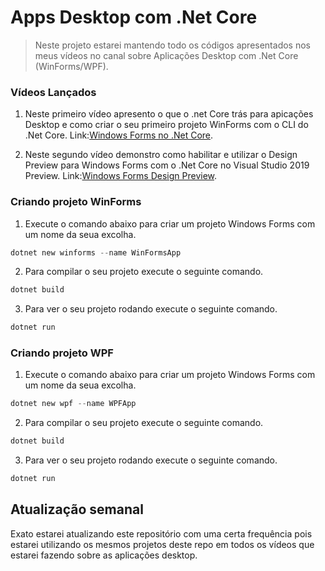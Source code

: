 # Apps Desktop com .Net Core

> Neste projeto estarei mantendo todo os códigos apresentados nos meus vídeos no canal sobre Aplicações Desktop com .Net Core (WinForms/WPF).

### Vídeos Lançados

1. Neste primeiro vídeo apresento o que o .net Core trás para apicações Desktop e como criar o seu primeiro projeto WinForms com o CLI do .Net Core.
Link:[Windows Forms no .Net Core](https://youtu.be/beMM-HA1FTk).

2. Neste segundo vídeo demonstro como habilitar e utilizar o Design Preview para Windows Forms com o .Net Core no Visual Studio 2019 Preview.
Link:[Windows Forms Design Preview](https://youtu.be/8qYbJGnIhRg).  

### Criando projeto WinForms

1. Execute o comando abaixo para criar um projeto Windows Forms com um nome da seua excolha.

```powershell
dotnet new winforms --name WinFormsApp
```

2. Para compilar o seu projeto execute o seguinte comando.

```powershell
dotnet build
```

3. Para ver o seu projeto rodando execute o seguinte comando.

```powershell
dotnet run
```

### Criando projeto WPF

1. Execute o comando abaixo para criar um projeto Windows Forms com um nome da seua excolha.

```powershell
dotnet new wpf --name WPFApp
```

2. Para compilar o seu projeto execute o seguinte comando.

```powershell
dotnet build
```

3. Para ver o seu projeto rodando execute o seguinte comando.

```powershell
dotnet run
```

## Atualização semanal

Exato estarei atualizando este repositório com uma certa frequência pois estarei utilizando os mesmos projetos deste repo em todos os vídeos que estarei fazendo sobre as aplicações desktop.
